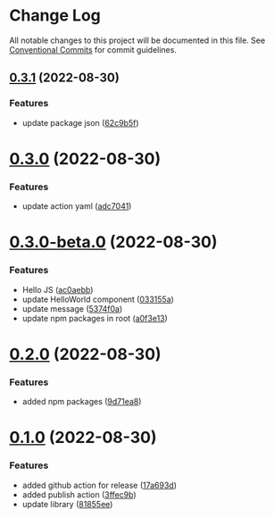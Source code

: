 # Change Log

All notable changes to this project will be documented in this file.
See [Conventional Commits](https://conventionalcommits.org) for commit guidelines.

## [0.3.1](https://github.com/abul2285/hello-lerna/compare/v0.3.0...v0.3.1) (2022-08-30)


### Features

* update package json ([62c9b5f](https://github.com/abul2285/hello-lerna/commit/62c9b5f2fdeb89e8c0d3fa536bcb730418535def))





# [0.3.0](https://github.com/abul2285/hello-lerna/compare/v0.3.0-beta.0...v0.3.0) (2022-08-30)


### Features

* update action yaml ([adc7041](https://github.com/abul2285/hello-lerna/commit/adc7041b15ea6fccd53ee691cec29719d6a724ca))





# [0.3.0-beta.0](https://github.com/abul2285/hello-lerna/compare/v0.2.0...v0.3.0-beta.0) (2022-08-30)


### Features

* Hello JS ([ac0aebb](https://github.com/abul2285/hello-lerna/commit/ac0aebb91f214861498d65034bf5221cf2b7df92))
* update HelloWorld component ([033155a](https://github.com/abul2285/hello-lerna/commit/033155ad3e756ce71b49530299304db61d5dc374))
* update message ([5374f0a](https://github.com/abul2285/hello-lerna/commit/5374f0ac3b8cf3494adbbf2f361e1f1368be3bb9))
* update npm packages in root ([a0f3e13](https://github.com/abul2285/hello-lerna/commit/a0f3e13dc774ffd23357a26eb9a866c1b484d490))





# [0.2.0](https://github.com/abul2285/hello-lerna/compare/v0.1.0...v0.2.0) (2022-08-30)


### Features

* added npm packages ([9d71ea8](https://github.com/abul2285/hello-lerna/commit/9d71ea89d1df1c92f8b64dd8a824b13280733a37))





# [0.1.0](https://github.com/abul2285/hello-lerna/compare/v0.0.7...v0.1.0) (2022-08-30)


### Features

* added github action for release ([17a693d](https://github.com/abul2285/hello-lerna/commit/17a693da30e8668102f6b834bc5ef98e589d1f07))
* added publish action ([3ffec9b](https://github.com/abul2285/hello-lerna/commit/3ffec9be4fdb05da31bd0aa63e4a4eeb074d49ba))
* update library ([81855ee](https://github.com/abul2285/hello-lerna/commit/81855eef374b42a889d8208464c1b16e5220c04d))
